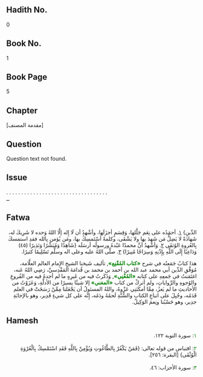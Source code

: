 ## Hadith No.
0

## Book No.
1

## Book Page
5

## Chapter
[مقدمة المصنف]

## Question
Question text not found.

## Issue
. . . . . . . . . . . . . . . . . . . . . . . . . . . . . . . . . .  
ــ

## Fatwa

<div dir="rtl" style="text-align: right">

الدِّينِ} <span style="color: green;"><a href="#hamesh-١">١</a></span>. أحمَدُه على نِعَم جَلَّلها، وَقِسَمٍ أجزَلَها، وأشْهدُ أن لَا إِله إلَّا اللهُ وَحده لا شَرِيكَ له، شَهادَةً لا يَضِلُّ مَن شَهِدَ بها ولا يَشْقَى، وكلمةً أسْتَمسِكُ بها، ومَن يُؤمن بِالله فقدِ استمسكَ بِالعُروةِ الوُثقَى <span style="color: green;"><a href="#hamesh-٢">٢</a></span>. وَأشْهدُ أنَّ محمدًا عَبْدهُ ورسولُه أرسَلَه {شَاهِدًا وَمُبَشِّرًا وَنَذِيرًا (٤٥) وَدَاعِيًا إِلَى اللَّهِ بِإِذْنِهِ وَسِرَاجًا مُنِيرًا} <span style="color: green;"><a href="#hamesh-٣">٣</a></span>. صلَّى اللهُ عليه وعلى اله وسلَّم تَسْلِيمًا كثيرًا.

هذا كتابٌ جَمَعتُه في شرح **<span style="color: green;">«كتاب المُقْنِع»</span>**, تأليف شَيخنا الشيخِ الإِمام العالم العلَّامة، مُوَفَّقِ الدِّين أبي محمد عبد الله بن أحمد بن محمد بن قُدامَةَ المَقْدِسيِّ، رَضِي اللهُ عَنه، اغتَمَنتُ في جَمعِهِ على كتابه **<span style="color: green;">«المُغْنِي»</span>**, وَذَكَرتُ فيه من غَيرِهٍ ما لم أجدهُ فيه من الفُروعِ والوُجوهِ والرِّواياتِ، ولم أتركْ من كتاب **<span style="color: green;">«المغني»</span>** إلا شيئًا يسيرًا من الأدلَّةِ، وَعَزَوْتُ من الأحاديثِ ما لم يَعزُ، مِمَّا أمكَنَنِي عَزْوهُ، واللهُ المسئولُ أن يَجْعَلنا مِمَّنْ رَسَخَتْ في العلم قَدَمُه، وجُبِلَ على اتباعِ الكتابِ والسُّنَّةِ لَحمُهُ ودَمُه، إِنَّه على كل شيءٍ قَدِير، وهو بالإجابَةِ جدِير، وهو حَسْبُنا ونِعمَ الوَكِيلُ.

</div>


## Hamesh

<div dir="rtl" style="text-align: right">

<span id="hamesh-١"></span> <span style="color: green;">١</span>: سورة التوبة ١٢٢.  
<br>
<span id="hamesh-٢"></span> <span style="color: green;">٢</span>: اقتباس من قوله تعالى: {فَمَنْ يَكْفُرْ بِالطَّاغُوتِ وَيُؤْمِنْ بِاللَّهِ فَقَدِ اسْتَمْسِكُ بِالْعُرْوَةِ الْوُثْقَى} [البقرة: ٢٥٦].  
<br>
<span id="hamesh-٣"></span> <span style="color: green;">٣</span>: سورة الأحزاب: ٤٦.

</div>

